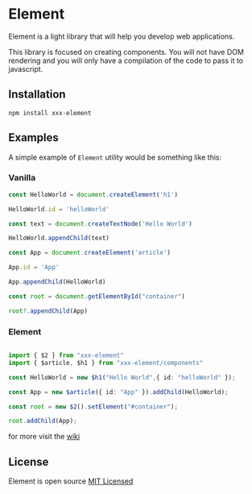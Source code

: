 # Element

Element is a light library that will help you develop web applications.

This library is focused on creating components. You will not have DOM rendering and you will only have a compilation of the code to pass it to javascript.

## Installation

    npm install xxx-element

## Examples

A simple example of `Element` utility would be something like this:

### Vanilla
```typescript
const HelloWorld = document.createElement('h1')

HelloWorld.id = 'helloWorld'

const text = document.createTextNode('Hello World')

HelloWorld.appendChild(text)

const App = document.createElement('article')

App.id = 'App'

App.appendChild(HelloWorld)

const root = document.getElementById("container")

root?.appendChild(App)

```

### Element
```typescript

import { $2 } from "xxx-element"
import { $article, $h1 } from "xxx-element/components"

const HelloWorld = new $h1("Hello World",{ id: "helloWorld" });

const App = new $article({ id: "App" }).addChild(HelloWorld);

const root = new $2().setElement("#container");

root.addChild(App);
```

for more visit the [wiki](https://github.com/xxxAlvaDevxxx/Element/wiki)

## License

Element is open source [MIT Licensed](LICENSE.md)

